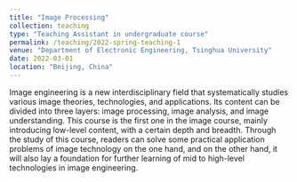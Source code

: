```yaml
---
title: "Image Processing"
collection: teaching
type: "Teaching Assistant in undergraduate course"
permalink: /teaching/2022-spring-teaching-1
venue: "Department of Electronic Engineering, Tsinghua University"
date: 2022-03-01
location: "Beijing, China"
---
```


Image engineering is a new interdisciplinary field that systematically studies various image theories, technologies, and applications. Its content can be divided into three layers: image processing, image analysis, and image understanding. This course is the first one in the image course, mainly introducing low-level content, with a certain depth and breadth. Through the study of this course, readers can solve some practical application problems of image technology on the one hand, and on the other hand, it will also lay a foundation for further learning of mid to high-level technologies in image engineering.